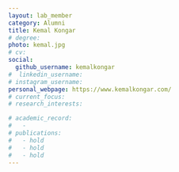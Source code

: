 ```yaml
---
layout: lab_member
category: Alumni
title: Kemal Kongar
# degree: 
photo: kemal.jpg
# cv: 
social:
  github_username: kemalkongar
#  linkedin_username: 
# instagram_username:
personal_webpage: https://www.kemalkongar.com/
# current_focus:
# research_interests:

# academic_record:
#   -
# publications:
#   - hold
#   - hold
#   - hold
---
```

